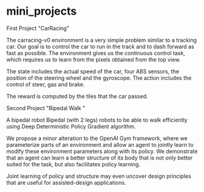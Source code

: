 # mini_projects

First Project "CarRacing"

The carracing-v0 environment is a very simple problem similar to a tracking car. Our goal is to control the car to run in the track and to dash forward as fast as possible. The environment gives us the continuous control task, which requires us to learn from the pixels obtained from the top view.


The state includes the actual speed of the car, four ABS sensors, the position of the steering wheel and the gyroscope. The action includes the control of steer, gas and brake.

The reward is computed by the tiles that the car passed.



Second Project "Bipedal Walk "

A bipedal robot Bipedal (with 2 legs) robots to be able to walk efficiently using Deep Deterministic Policy Gradient algorithm.

We propose a minor alteration to the OpenAI Gym framework, where we parameterize parts of an environment and allow an agent to jointly learn to modify these environment parameters along with its policy. We demonstrate that an agent can learn a better structure of its body that is not only better suited for the task, but also facilitates policy learning.

Joint learning of policy and structure may even uncover design principles that are useful for assisted-design applications.
